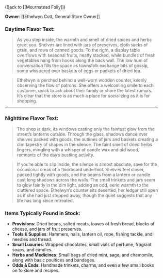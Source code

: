 
(Back to [[Mournstead Folly]])

 **Owner**: [[Ethelwyn Cott, General Store Owner]]
 
### **Daytime Flavor Text:**

> As you step inside, the warmth and smell of dried spices and herbs greet you. Shelves are lined with jars of preserves, cloth sacks of grain, and rows of canned goods. To the right, a display table overflows with seasonal fruits, neatly stacked, while bundles of fresh vegetables hang from hooks along the back wall. The low hum of conversation fills the space as townsfolk exchange bits of gossip, some whispered over baskets of eggs or packets of dried tea.

> Ethelwyn is perched behind a well-worn wooden counter, keenly observing the flow of patrons. She offers a welcoming smile to each customer, quick to ask about their family or share the latest rumors. It’s clear that the store is as much a place for socializing as it is for shopping.

---

### **Nighttime Flavor Text:**

> The shop is dark, its windows casting only the faintest glow from the street’s lanterns outside. Through the glass, shadows dance over shelves packed with goods, the outlines of jars and baskets creating a dim tapestry of shapes in the silence. The faint smell of dried herbs lingers, mingling with a whisper of candle wax and old wood, remnants of the day’s bustling activity.

> If you’re able to slip inside, the silence is almost absolute, save for the occasional creak of a floorboard underfoot. Shelves feel closer, packed tightly with goods, and the beams from a lantern or candle cast long shadows across the walls. The small trinkets and jars seem to glow faintly in the dim light, adding an odd, eerie warmth to the cluttered space. Ethelwyn’s counter sits deserted, her ledger still open as if she had just stepped away, though the quiet suggests that any life has long since retreated.


### **Items Typically Found in Stock:**

- **Provisions**: Dried beans, salted meats, loaves of fresh bread, blocks of cheese, and jars of fruit preserves.
- **Tools & Supplies**: Hammers, nails, lantern oil, rope, fishing tackle, and needles and thread.
- **Small Luxuries**: Wrapped chocolates, small vials of perfume, fragrant soaps, and candles.
- **Herbs and Medicines**: Small bags of dried mint, sage, and chamomile, along with basic poultices and bandages.
- **Odds & Ends**: Handmade trinkets, charms, and even a few small books on folklore and recipes.